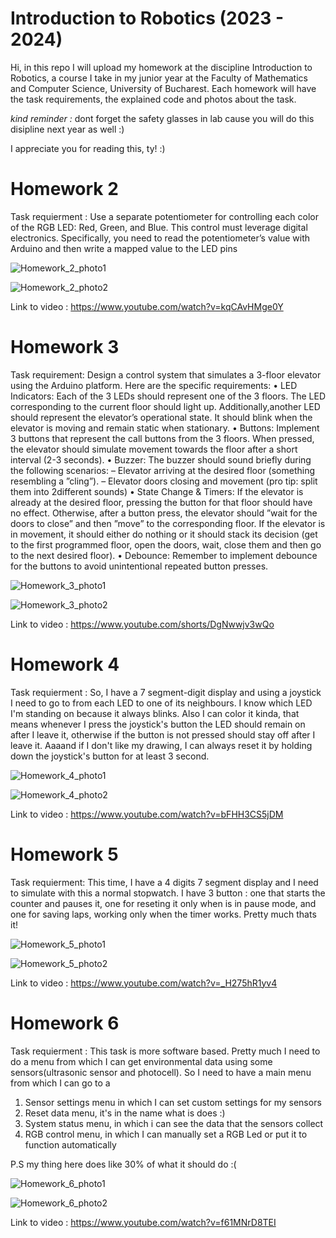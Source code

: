 # Introduction to Robotics (2023 - 2024)

 Hi, in this repo I will upload my homework at the discipline Introduction to Robotics, a course I take in my junior year at the Faculty of Mathematics and Computer Science, University of Bucharest. Each homework will have the task requirements, the explained code and photos about the task.

 *kind reminder :* dont forget the safety glasses in lab cause you will do this disipline next year as well :)

 I appreciate you for reading this, ty! :)

 # Homework 2

 Task requierment :
  Use a separate potentiometer for controlling each color of the RGB LED: Red, Green, and Blue. This control must leverage digital electronics. Specifically, you need to read the potentiometer’s value with Arduino and then write a mapped value to the LED pins
  
  ![Homework_2_photo1](https://github.com/Beselinho/IntroductionToRobotics/assets/116555068/62e0ce26-9ae7-4e4b-b1ca-2e21eea0fc28)

  ![Homework_2_photo2](https://github.com/Beselinho/IntroductionToRobotics/assets/116555068/f9a9c7fd-0de2-42aa-8e76-66120847c108)

  Link to video : https://www.youtube.com/watch?v=kqCAvHMge0Y

  # Homework 3

  Task requirement:
   Design a control system that simulates a 3-floor elevator using the Arduino
platform. Here are the specific requirements:
• LED Indicators: Each of the 3 LEDs should represent one of the 3 floors. The LED corresponding to the current floor should light up. Additionally,another LED should represent the elevator’s operational state. It should blink when the elevator is moving and remain static when stationary.
• Buttons: Implement 3 buttons that represent the call buttons from the 3 floors. When pressed, the elevator should simulate movement towards the floor after a short interval (2-3 seconds).
• Buzzer: The buzzer should sound briefly during the following scenarios:
– Elevator arriving at the desired floor (something resembling a ”cling”).
– Elevator doors closing and movement (pro tip: split them into 2different sounds)
• State Change & Timers: If the elevator is already at the desired floor, pressing the button for that floor should have no effect. Otherwise, after a button press, the elevator should ”wait for the doors to close” and then ”move” to the corresponding floor. If the elevator is in movement, it should either do nothing or it should stack its decision (get to the first programmed floor, open the doors, wait, close them and then go to the next desired floor).
• Debounce: Remember to implement debounce for the buttons to avoid unintentional repeated button presses.

![Homework_3_photo1](https://github.com/Beselinho/IntroductionToRobotics/assets/116555068/9fc66e14-5da5-4508-afb5-6f618e3e7087)

![Homework_3_photo2](https://github.com/Beselinho/IntroductionToRobotics/assets/116555068/d09ffc33-9a88-44da-ac07-941f41c64cf5)


Link to video : https://www.youtube.com/shorts/DgNwwjv3wQo


   # Homework 4

Task requierment :
So, I have a 7 segment-digit display and using a joystick I need to go to from each LED to one of its neighbours. I know which LED I'm standing on because it always blinks. Also I can color it kinda, that means whenever I press the joystick's button the LED should remain on after I leave it, otherwise if the button is not pressed should stay off after I leave it. Aaaand if I don't like my drawing, I can always reset it by holding down the joystick's button for at least 3 second.


 ![Homework_4_photo1](https://github.com/Beselinho/IntroductionToRobotics/assets/116555068/b80df66a-6197-4a1b-acf8-8e70cc7e7552)
 
 ![Homework_4_photo2](https://github.com/Beselinho/IntroductionToRobotics/assets/116555068/0c001ae1-6320-401d-9dfd-a39883abd2ec)

 Link to video : https://www.youtube.com/watch?v=bFHH3CS5jDM


 # Homework 5
Task requierment:
This time, I have a 4 digits 7 segment display and I need to simulate with this a normal stopwatch. I have 3 button : one that starts the counter and pauses it, one for reseting it only when is in pause mode, and one for saving laps, working only when the timer works. Pretty much thats it!

![Homework_5_photo1](https://github.com/Beselinho/IntroductionToRobotics/assets/116555068/1c048c6f-834d-4f64-82ad-f15b9fdbcf5b)

![Homework_5_photo2](https://github.com/Beselinho/IntroductionToRobotics/assets/116555068/b25b7db8-1716-4483-b896-716a6d67fedb)

Link to video : https://www.youtube.com/watch?v=_H275hR1yv4

# Homework 6
Task requierment :
This task is more software based. Pretty much I need to do a menu from which I can get environmental data using some sensors(ultrasonic sensor and photocell). So I need to have a main menu from which I can go to a 
 1) Sensor settings menu in which I can set custom settings for my sensors
 2) Reset data menu, it's in the name what is does :)
 3) System status menu, in which i can see the data that the sensors collect
 4) RGB control menu, in which I can manually set a RGB Led or put it to function automatically

P.S my thing here does like 30% of what it should do :(

![Homework_6_photo1](https://github.com/Beselinho/IntroductionToRobotics/assets/116555068/e79519af-78b0-4914-93e9-9f04b3c32542)

![Homework_6_photo2](https://github.com/Beselinho/IntroductionToRobotics/assets/116555068/705a28ce-c81a-46c3-b34c-13875302431b)

Link to video : https://www.youtube.com/watch?v=f61MNrD8TEI
